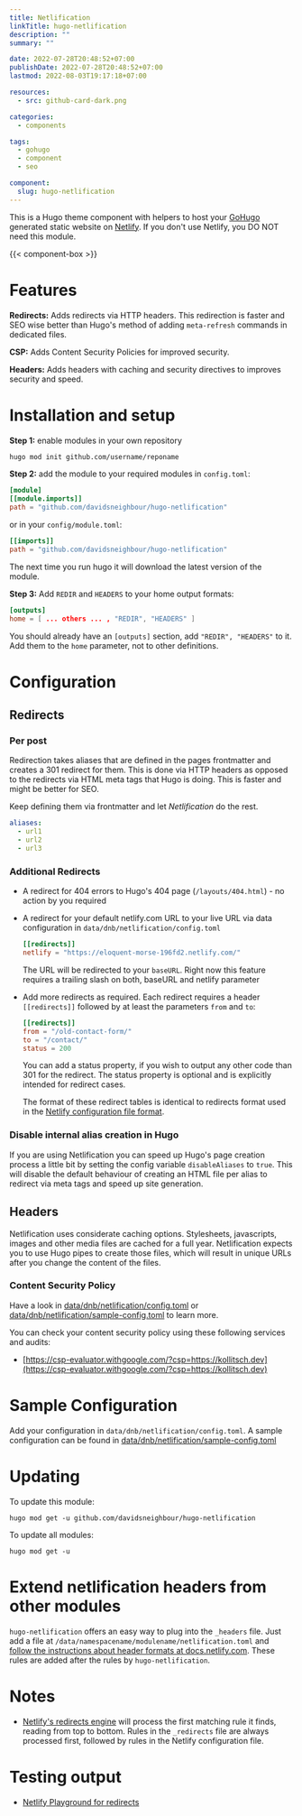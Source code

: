 ```yaml
---
title: Netlification
linkTitle: hugo-netlification
description: ""
summary: ""

date: 2022-07-28T20:48:52+07:00
publishDate: 2022-07-28T20:48:52+07:00
lastmod: 2022-08-03T19:17:18+07:00

resources:
  - src: github-card-dark.png

categories:
  - components

tags:
  - gohugo
  - component
  - seo

component:
  slug: hugo-netlification
---
```


This is a Hugo theme component with helpers to host your [GoHugo](https://gohugo.io/) generated static website on [Netlify](https://www.netlify.com/). If you don't use Netlify, you DO NOT need this module.

{{< component-box >}}

# Features

**Redirects:** Adds redirects via HTTP headers. This redirection is faster and SEO wise better than Hugo's method of adding `meta-refresh` commands in dedicated files.

**CSP:** Adds Content Security Policies for improved security.

**Headers:** Adds headers with caching and security directives to improves security and speed.

# Installation and setup

**Step 1:** enable modules in your own repository

```bash
hugo mod init github.com/username/reponame
```

**Step 2:** add the module to your required modules in `config.toml`:

```toml
[module]
[[module.imports]]
path = "github.com/davidsneighbour/hugo-netlification"
```

or in your `config/module.toml`:

```toml
[[imports]]
path = "github.com/davidsneighbour/hugo-netlification"
```

The next time you run hugo it will download the latest version of the module.

**Step 3:** Add `REDIR` and `HEADERS` to your home output formats:

```toml
[outputs]
home = [ ... others ... , "REDIR", "HEADERS" ]
```

You should already have an `[outputs]` section, add `"REDIR", "HEADERS"` to it. Add them to the `home` parameter, not to other definitions.

# Configuration

## Redirects

### Per post

Redirection takes aliases that are defined in the pages frontmatter and creates a 301 redirect for them. This is done via HTTP headers as opposed to the redirects via HTML meta tags that Hugo is doing. This is faster and might be better for SEO.

Keep defining them via frontmatter and let _Netlification_ do the rest.

```yaml
aliases:
  - url1
  - url2
  - url3
```

### Additional Redirects

- A redirect for 404 errors to Hugo's 404 page (`/layouts/404.html`) - no action by you required

- A redirect for your default netlify.com URL to your live URL via data configuration in `data/dnb/netlification/config.toml`

  ```toml
  [[redirects]]
  netlify = "https://eloquent-morse-196fd2.netlify.com/"
  ```

  The URL will be redirected to your `baseURL`. Right now this feature requires a trailing slash on both, baseURL and netlify parameter

- Add more redirects as required. Each redirect requires a header `[[redirects]]` followed by at least the parameters `from` and `to`:

  ```toml
  [[redirects]]
  from = "/old-contact-form/"
  to = "/contact/"
  status = 200
  ```

  You can add a status property, if you wish to output any other code than 301 for the redirect. The status property is optional and is explicitly intended for redirect cases.

  The format of these redirect tables is identical to redirects format used in the [Netlify configuration file format](https://docs.netlify.com/routing/redirects/#syntax-for-the-netlify-configuration-file).

### Disable internal alias creation in Hugo

If you are using Netlification you can speed up Hugo's page creation process a little bit by setting the config variable `disableAliases` to `true`. This will disable the default behaviour of creating an HTML file per alias to redirect via meta tags and speed up site generation.

## Headers

Netlification uses considerate caching options. Stylesheets, javascripts, images and other media files are cached for a full year. Netlification expects you to use Hugo pipes to create those files, which will result in unique URLs after you change the content of the files.

### Content Security Policy

Have a look in [data/dnb/netlification/config.toml](https://github.com/davidsneighbour/hugo-netlification/blob/main/data/dnb/netlification/config.toml) or [data/dnb/netlification/sample-config.toml](https://github.com/davidsneighbour/hugo-netlification/blob/main/data/dnb/netlification/sample-config.toml) to learn more.

You can check your content security policy using these following services and audits:

- [https://csp-evaluator.withgoogle.com/?csp=https://kollitsch.dev](https://csp-evaluator.withgoogle.com/?csp=https://kollitsch.dev)

# Sample Configuration

Add your configuration in `data/dnb/netlification/config.toml`. A sample configuration can be found in [data/dnb/netlification/sample-config.toml](data/dnb/netlification/sample-config.toml)

# Updating

To update this module:

```shell
hugo mod get -u github.com/davidsneighbour/hugo-netlification
```

To update all modules:

```shell
hugo mod get -u
```

# Extend netlification headers from other modules

`hugo-netlification` offers an easy way to plug into the `_headers` file. Just add a file at `/data/namespacename/modulename/netlification.toml` and [follow the instructions about header formats at docs.netlify.com](https://docs.netlify.com/routing/headers/). These rules are added after the rules by `hugo-netlification`.

# Notes

- [Netlify's redirects engine](https://docs.netlify.com/routing/redirects/#rule-processing-order) will process the first matching rule it finds, reading from top to bottom. Rules in the `_redirects` file are always processed first, followed by rules in the Netlify configuration file.

# Testing output

- [Netlify Playground for redirects](https://play.netlify.com/redirects)
